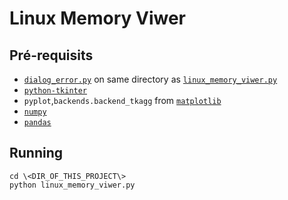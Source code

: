 # Linux Memory Viwer

## Pré-requisits
+ [`dialog_error.py`](https://github.com/DanielM08/LinuxMemoryViwer/blob/master/dialog_error.py) on same directory as [`linux_memory_viwer.py`](https://github.com/DanielM08/LinuxMemoryViwer/blob/master/linux_memory_viwer.py)
+ [`python-tkinter`](https://tkdocs.com/tutorial/install.html)
+ `pyplot`,`backends.backend_tkagg` from [`matplotlib`](https://matplotlib.org/users/installing.html)
+ [`numpy`](http://www.numpy.org/)
+ [`pandas`](https://pandas.pydata.org/pandas-docs/stable/install.html)

## Running

```
cd \<DIR_OF_THIS_PROJECT\>
python linux_memory_viwer.py
```


